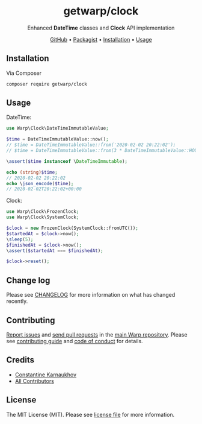 <div align="center">

# getwarp/clock

Enhanced **DateTime** classes and **Clock** API implementation

[GitHub][link-github] •
[Packagist][link-packagist] •
[Installation](#installation) •
[Usage](#usage)

</div>

## Installation

Via Composer

```bash
composer require getwarp/clock
```

## Usage

DateTime:

```php
use Warp\Clock\DateTimeImmutableValue;

$time = DateTimeImmutableValue::now();
// $time = DateTimeImmutableValue::from('2020-02-02 20:22:02');
// $time = DateTimeImmutableValue::from(3 * DateTimeImmutableValue::HOUR); // now + 3 hours

\assert($time instanceof \DateTimeImmutable);

echo (string)$time;
// 2020-02-02 20:22:02
echo \json_encode($time);
// 2020-02-02T20:22:02+00:00
```

Clock:

```php
use Warp\Clock\FrozenClock;
use Warp\Clock\SystemClock;

$clock = new FrozenClock(SystemClock::fromUTC());
$startedAt = $clock->now();
\sleep(5);
$finishedAt = $clock->now();
\assert($startedAt === $finishedAt);

$clock->reset();
```

## Change log

Please see [CHANGELOG](CHANGELOG.md) for more information on what has changed recently.

## Contributing

[Report issues][link-issues] and [send pull requests][link-pulls] in the [main Warp repository][link-monorepo]. Please
see [contributing guide][link-contributing] and [code of conduct][link-code-of-conduct] for details.

## Credits

- [Constantine Karnaukhov][link-author]
- [All Contributors][link-contributors]

## License

The MIT License (MIT). Please see [license file](LICENSE.md) for more information.

[link-github]: https://github.com/getwarp/clock
[link-packagist]: https://packagist.org/packages/getwarp/clock
[link-author]: https://github.com/hustlahusky
[link-contributors]: ../../contributors
[link-monorepo]: https://github.com/getwarp/warp
[link-issues]: https://github.com/getwarp/warp/issues
[link-pulls]: https://github.com/getwarp/warp/pulls
[link-contributing]: https://github.com/getwarp/warp/blob/3.0.x/CONTRIBUTING.md
[link-code-of-conduct]: https://github.com/getwarp/.github/blob/main/CODE_OF_CONDUCT.md
